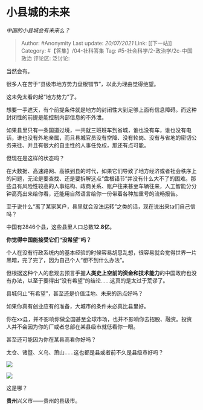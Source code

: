 # 小县城的未来
*中国的小县城会有未来么？*

> Author: #Anonymity
> Last update: *20/07/2021*
> Link: [[下一站]]
> Category: #【答集】/04-社科答集
> Tag: #5-社会科学/2-政治学/2c-中国政治
> 评论区:
> 泛讨论:

当然会有。

很多人在苦于“县级市地方势力盘根错节”，以此为理由觉得绝望。

这未免太看的起“地方势力”了。

想要一手遮天，有个前提条件就是地方的封闭性大到足够上面有信息障碍。而这种封闭性的前提是能控制内部信息的不外泄。

如果县里只有一条国道过境，一共就三班班车到省城，谁也没有车，谁也没有电话，谁也没有外地亲属，而且县城官员没有空降、没有轮岗、没有与省地的密切公务来往、并且有很大的自主性的人事任免权，那还有点可能。

但现在是这样的状态吗？

在大数据、高速路网、高铁到县的时代，如果它们导致了地方经济或者社会秩序上的问题，无论是要查找、还是要拆解这点“盘根错节”并没有什么大不了的困难。那些县有风险性较高的人事结构、政商关系、账户往来甚至车辆往来，人工智能分分钟高亮出来给你看，还能用自然语言给你一份带着各种加重号的流畅报告。

至于说什么“离了某家某户，县里就会没法运转”之类的话，现在说出来ta们自己信吗？

中国有2846个县，这些县里人口总数**12.8亿**。

**你觉得中国能接受它们“没希望”吗？**

个人在没有行政系统内的基本经验的时候容易胡思乱想，很容易就会觉得世界一片黑暗，完了完了，因为自己个人“想不到什么办法”。

但根据这种个人的悲观去预言手握**人类史上空前的资金和技术能力**的中国政府也没有办法，以至于要得出“没有希望”的结论……这真的是太过于荒谬了。

县城何止“有希望”，甚至还是价值洼地、未来的热点好吗？

如果你真有创业应有的准备，大城市的条件未必真比县里好。

你在xx县，并不影响你做全国甚至全球市场，也并不影响你去招股、融资。投资人并不会因为你的厂或者总部在某县级市就低看你一眼。

甚至还可能因为你在某县高看你好吗？

太仓、诸暨、义乌、萧山……这也都是县或者前不久是县级市好吗？

![](https://pic3.zhimg.com/50/v2-56d1a96a239c1552cbfe3576f1c5d2f5_720w.jpg?source=1940ef5c)

![](https://pic1.zhimg.com/50/v2-8d7d0b573988c1add6df8731e7c0acb8_720w.jpg?source=1940ef5c)

这是哪？

**贵州**兴义市——贵州的县级市。
